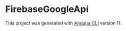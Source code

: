 # FirebaseGoogleApi

This project was generated with [Angular CLI](https://github.com/angular/angular-cli) version 11.

